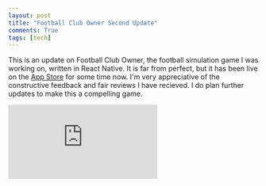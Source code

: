 ```yaml
---
layout: post
title: "Football Club Owner Second Update"
comments: True
tags: [tech]
---
```


This is an update on Football Club Owner, the football simulation game I was working on, written in React Native. It is far from perfect, but it has been live on the [App Store](https://apps.apple.com/gb/app/football-club-owner/id1460395593) for some time now. I'm very appreciative of the constructive feedback and fair reviews I have recieved. I do plan further updates to make this a compelling game.

<p style="text-align: center">
<div class='embed-container'><iframe src='https://www.youtube.com/embed/Bn1kejVzQ4A' frameborder='0' allowfullscreen></iframe></div>
</p>
